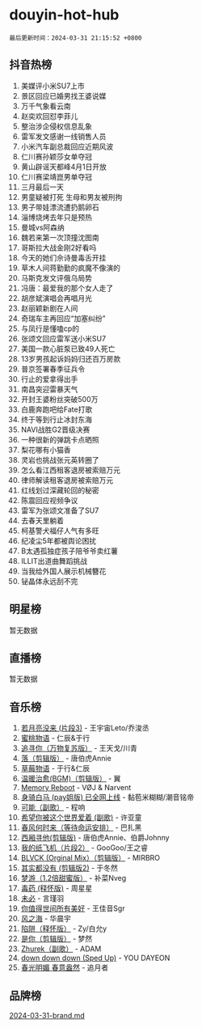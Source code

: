 # douyin-hot-hub

`最后更新时间：2024-03-31 21:15:52 +0800`

## 抖音热榜

1. 美媒评小米SU7上市
1. 景区回应已婚男找王婆说媒
1. 万千气象看云南
1. 赵奕欢回怼李菲儿
1. 整治涉企侵权信息乱象
1. 雷军发文感谢一线销售人员
1. 小米汽车副总裁回应近期风波
1. 仁川赛孙颖莎女单夺冠
1. 黄山辟谣天都峰4月1日开放
1. 仁川赛梁靖崑男单夺冠
1. 三月最后一天
1. 男童疑被打死 生母和男友被刑拘
1. 男子带娃漂流遭扔鹅卵石
1. 淄博烧烤去年只是预热
1. 曼城vs阿森纳
1. 魏若来第一次顶撞沈图南
1. 哥斯拉大战金刚2好看吗
1. 今天的她们佘诗曼毒舌开挂
1. 草木人间蒋勤勤的疯魔不像演的
1. 马斯克发文评俄乌局势
1. 冯唐：最爱我的那个女人走了
1. 胡彦斌演唱会再唱月光
1. 赵丽颖新剧在人间
1. 奇瑞车主再回应“加塞纠纷”
1. 与凤行是懂嗑cp的
1. 张颂文回应雷军送小米SU7
1. 美国一款心脏泵已致49人死亡
1. 13岁男孩起诉妈妈归还百万房款
1. 普京签署春季征兵令
1. 行止的爱拿得出手
1. 南昌突迎雷暴天气
1. 开封王婆粉丝突破500万
1. 白鹿奔跑吧给Fate打歌
1. 终于等到行止冰封东海
1. NAVI战胜G2晋级决赛
1. 一种很新的弹跳卡点晒照
1. 梨花哪有小猫香
1. 灵岩也挑战张元英转圈了
1. 怎么看江西租客退房被索赔万元
1. 律师解读租客退房被索赔万元
1. 红线划过深藏轮回的秘密
1. 陈震回应视频争议
1. 雷军为张颂文准备了SU7
1. 去春天里躺着
1. 柯基警犬福仔人气有多旺
1. 纪凌尘5年都被舆论困扰
1. B太遇孤独症孩子陪爷爷卖红薯
1. ILLIT出道曲舞蹈挑战
1. 当我给外国人展示机械簪花
1. 铋晶体永远刮不完

## 明星榜

暂无数据

## 直播榜

暂无数据

## 音乐榜

1. [若月亮没来 (片段3)](https://sf5-hl-cdn-tos.douyinstatic.com/obj/tos-cn-ve-2774/okfyEUsGW1B1ovJi5JiN9IjvAT2lMwA054GoEB) - 王宇宙Leto/乔浚丞
1. [蜜桃物语](https://sf5-hl-cdn-tos.douyinstatic.com/obj/tos-cn-ve-2774/oIhOSCZtIACtYU4XQkngiW9kCBfVD1Fz9IYeqL) - 仁辰&于行
1. [追寻你（万物复苏版）](https://sf27-cdn-tos.douyinstatic.com/obj/tos-cn-ve-2774/oYeAZJsbjIDit9APmBg8u6uDUQnHmoCf3gbo74) - 王天戈/川青
1. [落（剪辑版）](https://sf3-cdn-tos.douyinstatic.com/obj/tos-cn-ve-2774/o0h6HvN1BBbli9LtU3i5fQIleBQMF5Cg4TZmmC) - 唐伯虎Annie
1. [草莓物语](https://sf3-cdn-tos.douyinstatic.com/obj/tos-cn-ve-2774/okynhJ7jEAIIZBfsLgYMEI8QC3WbQNN66RKzhT) - 于行&仁辰
1. [温暖治愈(BGM)（剪辑版）](https://sf6-cdn-tos.douyinstatic.com/obj/tos-cn-ve-2774/d9d500052e5b48e3baf0e40788cc8160) - 翼
1. [Memory Reboot](https://sf5-hl-cdn-tos.douyinstatic.com/obj/tos-cn-ve-2774/o4f3cu5FDdCEBnAitlD4gKYf3QrfJjzxIFoaTd) - VØJ & Narvent
1. [身骑白马 (pay姐版) 已全网上线](https://sf5-hl-cdn-tos.douyinstatic.com/obj/tos-cn-ve-2774/oQLO5ZgLsFkaDhdIIveF2zUCgfweY0gWaH4AQG) - 黏苞米糊糊/潮音铭帝
1. [可能（副歌）](https://sf6-cdn-tos.douyinstatic.com/obj/tos-cn-ve-2774/cde1731888894259b333569393c2fb51) - 程响
1. [希望你被这个世界爱着 (副歌)](https://sf5-hl-cdn-tos.douyinstatic.com/obj/tos-cn-ve-2774/oUHCmWQfZlE3QQBKBeD8rCFLpJzPgCpImhsxMt) - 许亚童
1. [春风何时来（等待命运安排）](https://sf5-hl-cdn-tos.douyinstatic.com/obj/tos-cn-ve-2774/oICBNbD3gelMfB4WgiD1KI2jQtXZE2FgHLwtsl) - 巴扎黑
1. [西厢寻他(剪辑版)](https://sf5-hl-cdn-tos.douyinstatic.com/obj/tos-cn-ve-2774/oUsAVfAQKlRNxEv5qxvIB8o5qmIWUcXbzJKJhw) - 唐伯虎Annie、伯爵Johnny
1. [我的纸飞机（片段2）](https://sf3-cdn-tos.douyinstatic.com/obj/tos-cn-ve-2774/oM2ZrKcg2CD5AeRB2gkeXOFB1IxAGJdZPazYHf) - GooGoo/王之睿
1. [BLVCK (Orginal Mix）（剪辑版）](https://sf5-hl-cdn-tos.douyinstatic.com/obj/tos-cn-ve-2774/osnDnwSfQThtCz8BikQnbAAZHwC8YcmgvnnlYf) - MIRBRO
1. [其实都没有 (剪辑版2)](https://sf3-cdn-tos.douyinstatic.com/obj/tos-cn-ve-2774/oEBNQenHZtBhxYjGgUDQk0BCHTigQafgFlbQ7k) - 于冬然
1. [梦游（1.2倍甜蜜版）](https://sf5-hl-cdn-tos.douyinstatic.com/obj/tos-cn-ve-2774/o4gyAUm8hwufoEABmwVIiQtHsFuGzAEEWtNMzo) - 补菜Nveg
1. [毒药 (释怀版)](https://sf3-cdn-tos.douyinstatic.com/obj/tos-cn-ve-2774/oYILMEAzspdZBIzy4frJNB8ZHPHWAhiwowd4Ad) - 周星星
1. [未必](https://sf5-hl-cdn-tos.douyinstatic.com/obj/tos-cn-ve-2774/ogntQMFnKQDZUgTCYuJgfLEtleYZZFxBQqhhFB) - 言瑾羽
1. [你值得世间所有美好](https://sf5-hl-cdn-tos.douyinstatic.com/obj/tos-cn-ve-2774/oQXBiBLpltyHMSeKII42ifKxQXiElMCYqBsZgU) - 王佳音Sgr
1. [风之海](https://sf3-cdn-tos.douyinstatic.com/obj/tos-cn-ve-2774/oInqZ2gFbCQvB6wZNnZlJpBcfDBQ8t1e1XwYAi) - 华晨宇
1. [陷阱（释怀版）](https://sf6-cdn-tos.douyinstatic.com/obj/tos-cn-ve-2774/oE8C21LeZrzKLDFfQYgMzx4GAIHageG5IzayY7) - Zy/白允y
1. [是你（剪辑版）](https://sf5-hl-cdn-tos.douyinstatic.com/obj/tos-cn-ve-2774/46019dae783c4c969944217fe1cfafc4) - 梦然
1. [Zhurek（副歌）](https://sf5-hl-cdn-tos.douyinstatic.com/obj/tos-cn-ve-2774/ooQm8FBZQDlf0btEYgVpCcSCQfrdJGBEKZYBGS) - ADAM
1. [down down down (Sped Up)](https://sf5-hl-cdn-tos.douyinstatic.com/obj/tos-cn-ve-2774/ow80iABiXIO9DsFwK6WeZKMaJRi3BPJAotDy8m) - YOU DAYEON
1. [春光明媚 春意盎然](https://sf6-cdn-tos.douyinstatic.com/obj/tos-cn-ve-2774/oU4HIfpWhU4IQXCW3WNBSBEBshugyzhMAQZIAI) - 追月者

## 品牌榜

[2024-03-31-brand.md](2024-03-31-brand.md)
